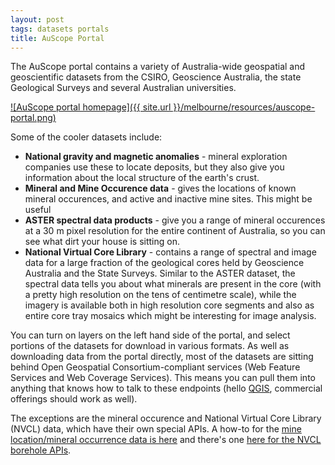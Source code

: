 ```yaml
---
layout: post
tags: datasets portals
title: AuScope Portal
---
```


The AuScope portal contains a variety of Australia-wide geospatial and geoscientific datasets from the CSIRO, Geoscience Australia, the state Geological Surveys and several Australian universities.

[![AuScope portal homepage]({{ site.url }}/melbourne/resources/auscope-portal.png)](http://portal.auscope.org/ "AuScope portal")

Some of the cooler datasets include:

- **National gravity and magnetic anomalies** - mineral exploration companies use these to locate deposits, but they also give you information about the local structure of the earth's crust.
- **Mineral and Mine Occurence data** - gives the locations of known mineral occurences, and active and inactive mine sites. This might be useful
- **ASTER spectral data products** - give you a range of mineral occurences at a 30 m pixel resolution for the entire continent of Australia, so you can see what dirt your house is sitting on.
- **National Virtual Core Library** - contains a range of spectral and image data for a large fraction of the geological cores held by Geoscience Australia and the State Surveys. Similar to the ASTER dataset, the spectral data tells you about what minerals are present in the core (with a pretty high resolution on the tens of centimetre scale), while the imagery is available both in high resolution core segments and also as entire core tray mosaics which might be interesting for image analysis.

You can turn on layers on the left hand side of the portal, and select portions of the datasets for download in various formats. As well as downloading data from the portal directly, most of the datasets are sitting behind Open Geospatial Consortium-compliant services (Web Feature Services and Web Coverage Services). This means you can pull them into anything that knows how to talk to these endpoints (hello [QGIS](http://www.qgis.org/en/site/), commercial offerings should work as well).

The exceptions are the mineral occurence and National Virtual Core Library (NVCL) data, which have their own special APIs. A how-to for the [mine location/mineral occurrence data is here](https://twiki.auscope.org/wiki/CoreLibrary/ERMLGovHackOerview) and there's one [here for the NVCL borehole APIs](https://twiki.auscope.org/wiki/CoreLibrary/NVCLGovHackOverview).
